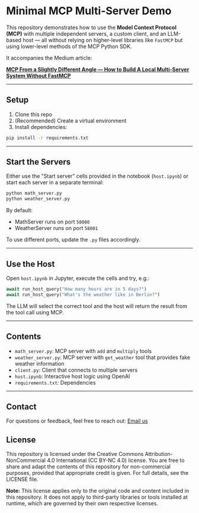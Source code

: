 # Minimal MCP Multi-Server Demo

This repository demonstrates how to use the **Model Context Protocol (MCP)** with multiple independent servers, a custom client, and an LLM-based host — all without relying on higher-level libraries like `FastMCP` but using lower-level methods of the MCP Python SDK.

It accompanies the Medium article:

**[MCP From a Slightly Different Angle — How to Build A Local Multi-Server System Without FastMCP](https://medium.com/@your-handle/your-article-slug)**

---

## Setup

1. Clone this repo  
2. (Recommended) Create a virtual environment  
3. Install dependencies:

```bash
pip install -r requirements.txt
```

---

## Start the Servers

Either use the "Start server" cells provided in the notebook (`host.ipynb`) or start each server in a separate terminal:

```bash
python math_server.py
python weather_server.py
```

By default:
- MathServer runs on port `58000`
- WeatherServer runs on port `58001`

To use different ports, update the `.py` files accordingly.

---

## Use the Host

Open `host.ipynb` in Jupyter, execute the cells and try, e.g.:

```python
await run_host_query("How many hours are in 5 days?")
await run_host_query("What's the weather like in Berlin?")
```

The LLM will select the correct tool and the host will return the result from the tool call using MCP.

---

## Contents

- `math_server.py`: MCP server with `add` and `multiply` tools  
- `weather_server.py`: MCP server with `get_weather` tool that provides fake weather information
- `client.py`: Client that connects to multiple servers  
- `host.ipynb`: Interactive host logic using OpenAI  
- `requirements.txt`: Dependencies

---

## Contact

For questions or feedback, feel free to reach out:
[Email us](mailto:kontakt@seasparks.de)

## License

This repository is licensed under the Creative Commons Attribution-NonCommercial 4.0 International (CC BY-NC 4.0) license.
You are free to share and adapt the contents of this repository for non-commercial purposes, provided that appropriate credit is given.
For full details, see the LICENSE file.

**Note:** This license applies only to the original code and content included in this repository.
It does not apply to third-party libraries or tools installed at runtime,
which are governed by their own respective licenses.
